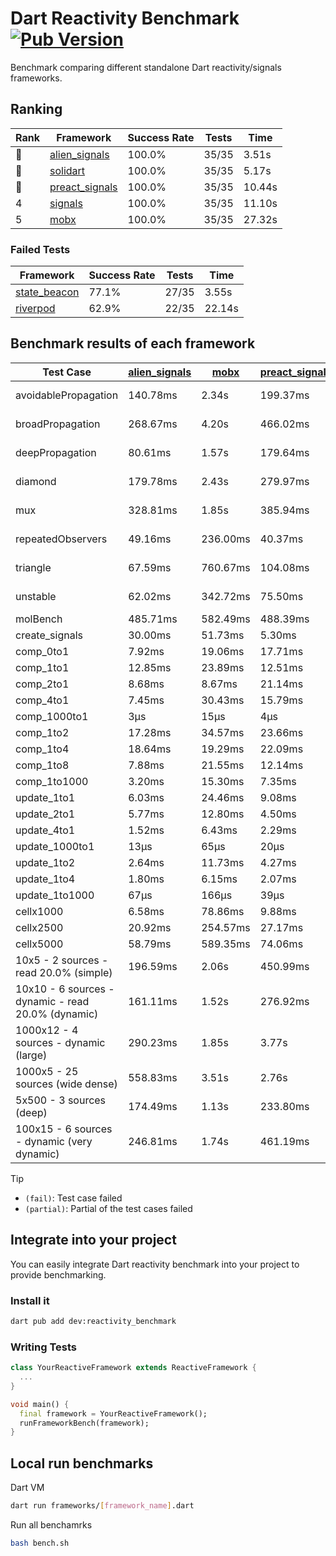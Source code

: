# Dart Reactivity Benchmark [![Pub Version](https://img.shields.io/pub/v/reactivity_benchmark)](https://pub.dev/packages/reactivity_benchmark)

Benchmark comparing different standalone Dart reactivity/signals frameworks.

## Ranking

<!-- ranking start -->
| Rank | Framework | Success Rate | Tests | Time |
|------|-----------|--------------|-------|------|
| 🥇 | [alien_signals](https://github.com/medz/alien-signals-dart) | 100.0% | 35/35 | 3.51s |
| 🥈 | [solidart](https://github.com/nank1ro/solidart) | 100.0% | 35/35 | 5.17s |
| 🥉 | [preact_signals](https://pub.dev/packages/preact_signals) | 100.0% | 35/35 | 10.44s |
| 4 | [signals](https://github.com/rodydavis/signals.dart) | 100.0% | 35/35 | 11.10s |
| 5 | [mobx](https://github.com/mobxjs/mobx.dart) | 100.0% | 35/35 | 27.32s |

<!-- ranking end -->

### **Failed Tests**

<!-- fail start -->
| Framework | Success Rate | Tests | Time |
|-----------|--------------|-------|------|
| [state_beacon](https://github.com/jinyus/dart_beacon) | 77.1% | 27/35 | 3.55s |
| [riverpod](https://github.com/rrousselGit/riverpod) | 62.9% | 22/35 | 22.14s |

<!-- fail end -->

## Benchmark results of each framework

<!-- test-case start -->
| Test Case | [alien_signals](https://github.com/medz/alien-signals-dart) | [mobx](https://github.com/mobxjs/mobx.dart) | [preact_signals](https://pub.dev/packages/preact_signals) | [riverpod](https://github.com/rrousselGit/riverpod) | [signals](https://github.com/rodydavis/signals.dart) | [solidart](https://github.com/nank1ro/solidart) | [state_beacon](https://github.com/jinyus/dart_beacon) |
|---|---|---|---|---|---|---|---|
| avoidablePropagation | 140.78ms | 2.34s | 199.37ms | 1.40s | 211.05ms | 236.53ms | 167.81ms (fail) |
| broadPropagation | 268.67ms | 4.20s | 466.02ms | 80.66ms (fail) | 453.09ms | 439.31ms | 6.49ms (fail) |
| deepPropagation | 80.61ms | 1.57s | 179.64ms | 1.90s (fail) | 175.03ms | 130.86ms | 160.32ms (fail) |
| diamond | 179.78ms | 2.43s | 279.97ms | 2.57s (fail) | 281.29ms | 310.86ms | 205.01ms (fail) |
| mux | 328.81ms | 1.85s | 385.94ms | 557.97ms (fail) | 407.95ms | 397.42ms | 192.65ms (fail) |
| repeatedObservers | 49.16ms | 236.00ms | 40.37ms | 386.57ms (fail) | 46.25ms | 89.29ms | 52.41ms (fail) |
| triangle | 67.59ms | 760.67ms | 104.08ms | 929.69ms (fail) | 104.26ms | 97.92ms | 82.13ms (fail) |
| unstable | 62.02ms | 342.72ms | 75.50ms | 634.17ms (fail) | 76.58ms | 103.98ms | 374.84ms (fail) |
| molBench | 485.71ms | 582.49ms | 488.39ms | 11.19ms | 485.95ms | 497.17ms | 975μs |
| create_signals | 30.00ms | 51.73ms | 5.30ms | 23.55ms | 25.44ms | 76.50ms | 66.13ms |
| comp_0to1 | 7.92ms | 19.06ms | 17.71ms | 13.81ms | 11.46ms | 26.56ms | 61.97ms |
| comp_1to1 | 12.85ms | 23.89ms | 12.51ms | 27.60ms | 26.88ms | 32.44ms | 61.98ms |
| comp_2to1 | 8.68ms | 8.67ms | 21.14ms | 29.30ms | 12.19ms | 18.38ms | 37.57ms |
| comp_4to1 | 7.45ms | 30.43ms | 15.79ms | 10.26ms | 3.64ms | 4.38ms | 17.17ms |
| comp_1000to1 | 3μs | 15μs | 4μs | 3μs | 5μs | 18μs | 46μs |
| comp_1to2 | 17.28ms | 34.57ms | 23.66ms | 13.01ms | 13.14ms | 39.78ms | 48.64ms |
| comp_1to4 | 18.64ms | 19.29ms | 22.09ms | 20.32ms | 11.61ms | 21.66ms | 46.90ms |
| comp_1to8 | 7.88ms | 21.55ms | 12.14ms | 6.60ms | 6.62ms | 21.67ms | 45.96ms |
| comp_1to1000 | 3.20ms | 15.30ms | 7.35ms | 5.87ms | 4.42ms | 13.80ms | 41.65ms |
| update_1to1 | 6.03ms | 24.46ms | 9.08ms | 88.84ms | 10.26ms | 14.77ms | 6.02ms |
| update_2to1 | 5.77ms | 12.80ms | 4.50ms | 42.77ms | 4.56ms | 7.22ms | 3.11ms |
| update_4to1 | 1.52ms | 6.43ms | 2.29ms | 19.84ms | 2.56ms | 3.63ms | 1.57ms |
| update_1000to1 | 13μs | 65μs | 20μs | 178μs | 24μs | 36μs | 15μs |
| update_1to2 | 2.64ms | 11.73ms | 4.27ms | 42.13ms | 4.54ms | 7.51ms | 3.05ms |
| update_1to4 | 1.80ms | 6.15ms | 2.07ms | 20.72ms | 2.56ms | 3.62ms | 1.58ms |
| update_1to1000 | 67μs | 166μs | 39μs | 141μs | 42μs | 152μs | 421μs |
| cellx1000 | 6.58ms | 78.86ms | 9.88ms | N/A | 9.59ms | 16.35ms | 8.01ms |
| cellx2500 | 20.92ms | 254.57ms | 27.17ms | N/A | 32.05ms | 52.20ms | 41.00ms |
| cellx5000 | 58.79ms | 589.35ms | 74.06ms | N/A | 65.87ms | 141.41ms | 74.42ms |
| 10x5 - 2 sources - read 20.0% (simple) | 196.59ms | 2.06s | 450.99ms | 2.14s | 511.30ms | 316.35ms | 249.71ms |
| 10x10 - 6 sources - dynamic - read 20.0% (dynamic) | 161.11ms | 1.52s | 276.92ms | 1.44s (partial) | 285.13ms | 218.22ms | 198.90ms |
| 1000x12 - 4 sources - dynamic (large) | 290.23ms | 1.85s | 3.77s | 2.57s (partial) | 3.76s | 447.25ms | 340.78ms |
| 1000x5 - 25 sources (wide dense) | 558.83ms | 3.51s | 2.76s | 4.04s | 3.35s | 812.67ms | 489.58ms |
| 5x500 - 3 sources (deep) | 174.49ms | 1.13s | 233.80ms | 1.36s | 222.88ms | 229.13ms | 206.44ms |
| 100x15 - 6 sources - dynamic (very dynamic) | 246.81ms | 1.74s | 461.19ms | 1.76s (partial) | 479.93ms | 338.24ms | 258.94ms |

<!-- test-case end -->

> [!TIP]
> - `(fail)`: Test case failed
> - `(partial)`: Partial of the test cases failed

## Integrate into your project

You can easily integrate Dart reactivity benchmark into your project to provide benchmarking.

### Install it

```bash
dart pub add dev:reactivity_benchmark
```

### Writing Tests

```dart
class YourReactiveFramework extends ReactiveFramework {
  ...
}

void main() {
  final framework = YourReactiveFramework();
  runFrameworkBench(framework);
}
```

## Local run benchmarks

Dart VM
```bash
dart run frameworks/[framework_name].dart
```

Run all benchamrks
```bash
bash bench.sh
```
